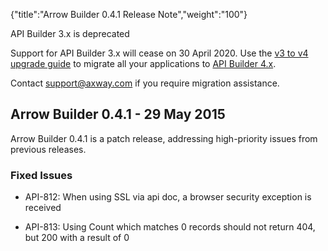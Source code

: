 {"title":"Arrow Builder 0.4.1 Release Note","weight":"100"}

API Builder 3.x is deprecated

Support for API Builder 3.x will cease on 30 April 2020. Use the [v3 to v4 upgrade guide](https://docs.axway.com/bundle/API_Builder_4x_allOS_en/page/api_builder_v3_to_v4_upgrade_guide.html) to migrate all your applications to [API Builder 4.x](https://docs.axway.com/bundle/API_Builder_4x_allOS_en/page/api_builder_getting_started_guide.html).

Contact [support@axway.com](mailto:support@axway.com) if you require migration assistance.

## Arrow Builder 0.4.1 - 29 May 2015

Arrow Builder 0.4.1 is a patch release, addressing high-priority issues from previous releases.

### Fixed Issues

* API-812: When using SSL via api doc, a browser security exception is received

* API-813: Using Count which matches 0 records should not return 404, but 200 with a result of 0
